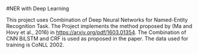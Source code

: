 #NER with Deep Learning

This project uses Combination of Deep Neural Networks for Named-Entity Recognition Task.
The Project implements the method proposed by (Ma and Hovy et al., 2016) in https://arxiv.org/pdf/1603.01354.
The Combination of CNN BiLSTM and CRF is used as proposed in the paper.
The data used for training is CoNLL 2002.
